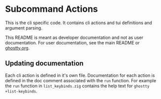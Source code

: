 # Subcommand Actions

This is the cli specific code. It contains cli actions and tui definitions and
argument parsing.

This README is meant as developer documentation and not as user documentation.
For user documentation, see the main README or [ghostty.org](https://ghostty.org/docs).

## Updating documentation

Each cli action is defined in it's own file. Documentation for each action is defined
in the doc comment associated with the `run` function. For example the `run` function
in `list_keybinds.zig` contains the help text for `ghostty +list-keybinds`.
